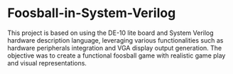 # Foosball-in-System-Verilog
This project is based on using the DE-10 lite board and System Verilog hardware description language, leveraging various functionalities such as hardware peripherals integration and VGA display output generation. The objective was to create a functional foosball game with realistic game play and visual representations. 
